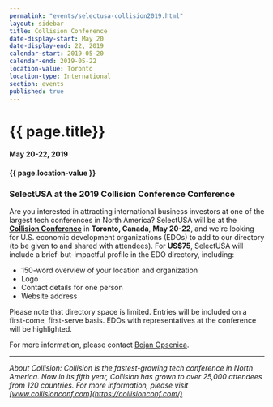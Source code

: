 ```yaml
---
permalink: "events/selectusa-collision2019.html"
layout: sidebar
title: Collision Conference
date-display-start: May 20
date-display-end: 22, 2019
calendar-start: 2019-05-20
calendar-end: 2019-05-22
location-value: Toronto
location-type: International
section: events
published: true
---
```


# {{ page.title}}

#### May 20-22, 2019

#### {{ page.location-value }}

### SelectUSA at the 2019 Collision Conference Conference

Are you interested in attracting international business investors at one of the largest tech conferences in North America? SelectUSA will be at the **[Collision Conference](https://collisionconf.com/)** in **Toronto, Canada**, **May 20-22**, and we're looking for U.S. economic development organizations (EDOs) to add to our directory (to be given to and shared with attendees). For **US$75**, SelectUSA will include a brief-but-impactful profile in the EDO directory, including:

* 150-word overview of your location and organization
* Logo
* Contact details for one person
* Website address

Please note that directory space is limited. Entries will be included on a first-come, first-serve basis. EDOs with representatives at the conference will be highlighted. 

For more information, please contact [Bojan Opsenica](mailto:bojan.opsenica@trade.gov).

---

_About Collision: Collision is the fastest-growing tech conference in North America. Now in its fifth year, Collision has grown to over 25,000 attendees from 120 countries. For more information, please visit [www.collisionconf.com](https://collisionconf.com/)_
